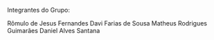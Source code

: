 Integrantes do Grupo:

Rômulo de Jesus Fernandes
Davi Farias de Sousa
Matheus Rodrigues Guimarães
Daniel Alves Santana
